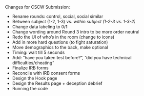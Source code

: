 Changes for CSCW Submission:

- Rename rounds: control, social, social similar
- Between subject (1-2, 1-3) vs. *within subject (1-2-3 vs. 1-3-2)*
- Change data labeling to 0/1
- Change wording around Round 3 intro to be more order neutral
- Redo the UI of who’s in the room (change to icons)
- Add in more hard questions (to fight saturation)
- Move demographics to the back, make optional
- Timing: wait till 5 seconds
- Add: “have you taken test before?”, “did you have technical difficulties/cheating”
- Finalize IRB forms
- Reconcile with IRB consent forms
- Design the Hook page
- Design the Results page + deception debrief
- Running the code

